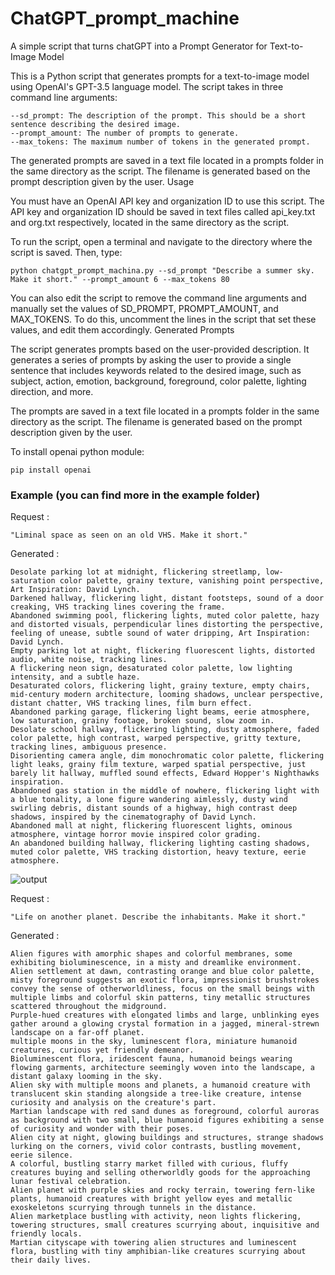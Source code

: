 # ChatGPT_prompt_machine
A simple script that turns chatGPT into a Prompt Generator for Text-to-Image Model

This is a Python script that generates prompts for a text-to-image model using OpenAI's GPT-3.5 language model. The script takes in three command line arguments:

    --sd_prompt: The description of the prompt. This should be a short sentence describing the desired image.
    --prompt_amount: The number of prompts to generate.
    --max_tokens: The maximum number of tokens in the generated prompt.

The generated prompts are saved in a text file located in a prompts folder in the same directory as the script. The filename is generated based on the prompt description given by the user.
Usage

You must have an OpenAI API key and organization ID to use this script. The API key and organization ID should be saved in text files called api_key.txt and org.txt respectively, located in the same directory as the script.

To run the script, open a terminal and navigate to the directory where the script is saved. Then, type:

    python chatgpt_prompt_machina.py --sd_prompt "Describe a summer sky. Make it short." --prompt_amount 6 --max_tokens 80

You can also edit the script to remove the command line arguments and manually set the values of SD_PROMPT, PROMPT_AMOUNT, and MAX_TOKENS. To do this, uncomment the lines in the script that set these values, and edit them accordingly.
Generated Prompts

The script generates prompts based on the user-provided description. It generates a series of prompts by asking the user to provide a single sentence that includes keywords related to the desired image, such as subject, action, emotion, background, foreground, color palette, lighting direction, and more.

The prompts are saved in a text file located in a prompts folder in the same directory as the script. The filename is generated based on the prompt description given by the user.

To install openai python module:

    pip install openai

### Example (you can find more in the example folder)



Request :

    "Liminal space as seen on an old VHS. Make it short."
    
Generated :

    Desolate parking lot at midnight, flickering streetlamp, low-saturation color palette, grainy texture, vanishing point perspective, Art Inspiration: David Lynch.
    Darkened hallway, flickering light, distant footsteps, sound of a door creaking, VHS tracking lines covering the frame.
    Abandoned swimming pool, flickering lights, muted color palette, hazy and distorted visuals, perpendicular lines distorting the perspective, feeling of unease, subtle sound of water dripping, Art Inspiration: David Lynch.
    Empty parking lot at night, flickering fluorescent lights, distorted audio, white noise, tracking lines.
    A flickering neon sign, desaturated color palette, low lighting intensity, and a subtle haze.
    Desaturated colors, flickering light, grainy texture, empty chairs, mid-century modern architecture, looming shadows, unclear perspective, distant chatter, VHS tracking lines, film burn effect.
    Abandoned parking garage, flickering light beams, eerie atmosphere, low saturation, grainy footage, broken sound, slow zoom in.
    Desolate school hallway, flickering lighting, dusty atmosphere, faded color palette, high contrast, warped perspective, gritty texture, tracking lines, ambiguous presence.
    Disorienting camera angle, dim monochromatic color palette, flickering light leaks, grainy film texture, warped spatial perspective, just barely lit hallway, muffled sound effects, Edward Hopper's Nighthawks inspiration.
    Abandoned gas station in the middle of nowhere, flickering light with a blue tonality, a lone figure wandering aimlessly, dusty wind swirling debris, distant sounds of a highway, high contrast deep shadows, inspired by the cinematography of David Lynch.
    Abandoned mall at night, flickering fluorescent lights, ominous atmosphere, vintage horror movie inspired color grading.
    An abandoned building hallway, flickering lighting casting shadows, muted color palette, VHS tracking distortion, heavy texture, eerie atmosphere.

![output](https://user-images.githubusercontent.com/15731540/230790695-0cf0a046-fa2e-4bb7-a3ac-8e38b88f11de.jpg)

Request :

    "Life on another planet. Describe the inhabitants. Make it short."

Generated :

    Alien figures with amorphic shapes and colorful membranes, some exhibiting bioluminescence, in a misty and dreamlike environment.
    Alien settlement at dawn, contrasting orange and blue color palette, misty foreground suggests an exotic flora, impressionist brushstrokes convey the sense of otherworldliness, focus on the small beings with multiple limbs and colorful skin patterns, tiny metallic structures scattered throughout the midground.
    Purple-hued creatures with elongated limbs and large, unblinking eyes gather around a glowing crystal formation in a jagged, mineral-strewn landscape on a far-off planet.
    multiple moons in the sky, luminescent flora, miniature humanoid creatures, curious yet friendly demeanor.
    Bioluminescent flora, iridescent fauna, humanoid beings wearing flowing garments, architecture seemingly woven into the landscape, a distant galaxy looming in the sky.
    Alien sky with multiple moons and planets, a humanoid creature with translucent skin standing alongside a tree-like creature, intense curiosity and analysis on the creature's part.
    Martian landscape with red sand dunes as foreground, colorful auroras as background with two small, blue humanoid figures exhibiting a sense of curiosity and wonder with their poses.
    Alien city at night, glowing buildings and structures, strange shadows lurking on the corners, vivid color contrasts, bustling movement, eerie silence.
    A colorful, bustling starry market filled with curious, fluffy creatures buying and selling otherworldly goods for the approaching lunar festival celebration.
    Alien planet with purple skies and rocky terrain, towering fern-like plants, humanoid creatures with bright yellow eyes and metallic exoskeletons scurrying through tunnels in the distance.
    Alien marketplace bustling with activity, neon lights flickering, towering structures, small creatures scurrying about, inquisitive and friendly locals.
    Martian cityscape with towering alien structures and luminescent flora, bustling with tiny amphibian-like creatures scurrying about their daily lives.

